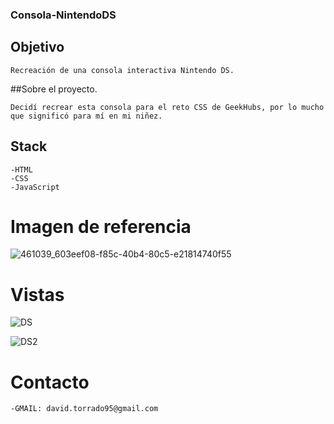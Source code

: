### Consola-NintendoDS

  ## Objetivo

    Recreación de una consola interactiva Nintendo DS.

  ##Sobre el proyecto.

    Decidí recrear esta consola para el reto CSS de GeekHubs, por lo mucho que significó para mí en mi niñez. 

  ## Stack

    -HTML
    -CSS
    -JavaScript

  # Imagen de referencia
  
   ![461039_603eef08-f85c-40b4-80c5-e21814740f55](https://github.com/DavidTL95/Consola-NintendoDS/assets/134488502/ea478df3-6919-4cf0-9543-757b311c621a)

  # Vistas

  ![DS](https://github.com/DavidTL95/Consola-NintendoDS/assets/134488502/4e32a098-09eb-4a52-9cef-74808d87d78d)

  ![DS2](https://github.com/DavidTL95/Consola-NintendoDS/assets/134488502/05eab6d1-f031-45f0-b8dc-657c4d70624d)

  # Contacto
  
    -GMAIL: david.torrado95@gmail.com
